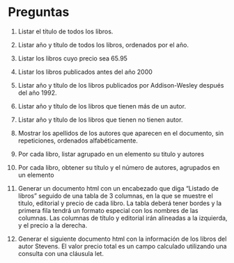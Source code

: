 # Preguntas
>
1. Listar el título de todos los libros.
>
2. Listar año y título de todos los libros, ordenados por el año.
>
3. Listar los libros cuyo precio sea 65.95
>
4. Listar los libros publicados antes del año 2000
>
5. Listar año y título de los libros publicados por Addison-Wesley después del año 1992.
>
6. Listar año y título de los libros que tienen más de un autor.
>
7. Listar año y título de los libros que tienen no tienen autor.
>
8. Mostrar los apellidos de los autores que aparecen en el documento, sin repeticiones, ordenados alfabéticamente.
>
9. Por cada libro, listar agrupado en un elemento <result> su titulo y autores
>
10. Por cada libro, obtener su título y el número de autores, agrupados en un elemento <libro>
>
11. Generar un documento html con un encabezado que diga “Listado de libros” seguido de una tabla de 3 columnas, en la que se muestre el titulo, editorial y precio de cada libro. La tabla deberá tener bordes y la primera fila tendrá un formato especial con los nombres de las columnas. Las columnas de título y editorial irán alineadas a la izquierda, y el precio a la derecha.
>
12. Generar el siguiente documento html con la información de los libros del autor Stevens. El valor precio total es un campo calculado utilizando una consulta con una cláusula let.
